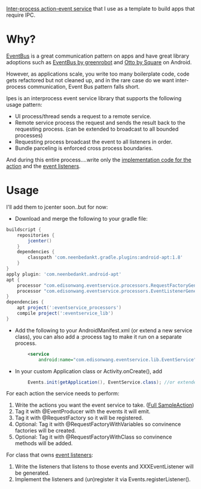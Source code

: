 [Inter-process action-event service] that I use as a template to build apps that require IPC.

# Why?

[EventBus] is a great communication pattern on apps and have great library adoptions such as [EventBus by greenrobot] and [Otto by Square] on Android. 

However, as applications scale, you write too many boilerplate code, code gets refactored but not cleaned up, and in the rare case do we want inter-process communication, Event Bus pattern falls short.

Ipes is an interprocess event service library that supports the following usage pattern: 

 * UI process/thread sends a request to a remote service. 
 * Remote service process the request and sends the result back to the requesting process. (can be extended to broadcast to all bounded processes)
 * Requesting process broadcast the event to all listeners in order. 
 * Bundle parceling is enforced cross process boundaries.

And during this entire process....write only the [implementation code for the action] and the [event listeners].
 
# Usage

I'll add them to jcenter soon..but for now: 

* Download and merge the following to your gradle file: 

```gradle
buildscript {
    repositories {
        jcenter()
    }
    dependencies {
        classpath 'com.neenbedankt.gradle.plugins:android-apt:1.8'
    }
}
apply plugin: 'com.neenbedankt.android-apt'
apt {
    processor "com.edisonwang.eventservice.processors.RequestFactoryGenerator"
    processor "com.edisonwang.eventservice.processors.EventListenerGenerator"
}
dependencies {
    apt project(':eventservice_processors')
    compile project(':eventservice_lib')
}
```

* Add the following to your AndroidManifest.xml (or extend a new service class), you can also add a :process tag to make it run on a separate process.
```xml
        <service
            android:name="com.edisonwang.eventservice.lib.EventService" />
```
* In your custom Application class or Activity.onCreate(), add 
```java
        Events.init(getApplication(), EventService.class); //or extended class.
```
For each action the service needs to perform: 
1. Write the actions you want the event service to take. ([Full SampleAction])
2. Tag it with @EventProducer with the events it will emit.
3. Tag it with @RequestFactory so it will be registered.
4. Optional: Tag it with @RequestFactoryWithVariables so convinence factories will be created.
5. Optional: Tag it with @RequestFactoryWithClass so convinence methods will be added.

For class that owns [event listeners]:
1. Write the listeners that listens to those events and XXXEventListener will be generated.
2. Implement the listeners and (un)register it via Events.registerListener().

[Inter-process action-event service]: https://github.com/edisonw/Ipes
[EventBus]: https://github.com/google/guava/wiki/EventBusExplained
[Otto by Square]: http://square.github.io/otto/
[EventBus by greenrobot]: https://github.com/greenrobot/
[implementation code for the action]: https://github.com/edisonw/Ipes/blob/master/sample-app/src/main/java/com/edisonwang/android/ipes/SampleAction.java
[event listeners]: https://github.com/edisonw/Ipes/blob/master/sample-app/src/main/java/com/edisonwang/android/ipes/SampleActivity.java
[Full SampleAction]: https://github.com/edisonw/Ipes/blob/master/sample-app/src/main/java/com/edisonwang/android/ipes/SampleAction.java
